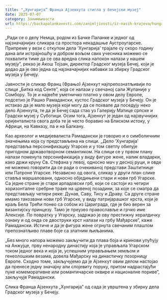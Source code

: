 ```yaml
---
title: "„Хунгарија” Франца Ајзенхута стигла у бечејски музеј"
date: 2025-07-07
category: Занимљивости
url: https://backapalankavesti.com/zanimljivosti/iz-nasih-krajeva/hungarija-franca-ajzenhuta-stigla-u-becejski-muzej/
---
```


„Ради се о делу Немца, родом из Бачке Паланке и једног од најзначајнијих сликара са простора некадашње Аустроугарске. Припреме у вези с откупом дела ’Хунгарија’ трајале су скоро годину дана али истрајношћу и добром вољом свих учесника можемо се похвалити тиме да се ова вредна слика напокон налази у нашем музеју”, рекао је Акош Тојзан, директор Градског музеја Бечеј, који је додао да је ово једна од најзначајнијих набавки за збирку Градског музеја у Бечеју.

Јавности је сликар Франц (Фрањо) Ајзенхут најпрепознатљивији по слици „Битка код Сенте”, која се налази у свечаној сали Жупаније у Сомбору. То је и највеће уметничко платно у овом делу Европе, подсетио је Рашко Рамадански, кустос Градског музеја у Бечеју. Он је истакао да је мало музеја који могу да се похвале да поседују неко дело Ајзенхута, те да је Бечеј сада стао уз Галерију Матице српске и Градски музеј у Суботици. Осим тога, Ајзенхут је један од најзвучнијих оријенталиста свога доба те је често боравио на Блиском истоку, у Африци, на Кавказу, па и на Балкану.

Као археолог и медијевалиста Рамадански је говорио и о симболичним значењима која су представљена на слици. „Дело ’Хунгарија’ представља персонификацију Угарске и у том светлу обилује пригодном државотворном семантиком. На слици се у првом плану налази поменута персонификација у виду фигуре жене, налик владарки, како држи круну Св. Стефана у левој, односно мач у десној руци, и овде не можемо говорити да се ради о очекиваној представи Заштитнице или Патроне Угарске. Независно од овога, сликар у други план слике ставља маршаловани, односно обједињени стари и нови грб Угарске. Са једне стране је стари арпадовски грб, који се састоји из четири хоризонталне сребрне траке на црвеној позадини, за које се сматра да представљају четири реке: Дунав, Саву, Тису и Драву. Са друге стране имамо такозвани нови грб Угарске, у виду патријарашког крста, који је краљ Бела Трећи понео са собом из Цариграда, где је био верен за византијску принцезу. Тамо је преузео православље и грчко име Алексије. По повратку у Угарску, задржао је ову престижну хералдичку ознаку и од онда се двоструки крст налази на грбу Мађарске”, каже Рамадански. Истиче и да је фигура жене огрнута свечаним плаштом препознатљиво плаве боје са златним љиљанима.

„Без много напора можемо закључити да плава боја и кринови упућују на Анжујце, прву ненародну династију која је управљала Угарском током једног века и која је, успешним управљањем земљом и генеолошким везама, довела Мађарску на династичку позорницу Европе. Сходно томе, закључујемо да је Ајзенхут овим делом настојао да пренесе једну значајну али слојевиту поруку, притом надрастајући пуке комеморативне или романтичарске оквире и националне пориве”, закључује Рамадански.

Слика Франца Ајзенхута „Хунгарија” од сада је уврштена у збирку дела Градског музеја у Бечеју.
